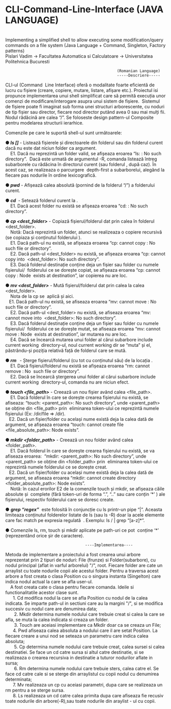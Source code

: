 # CLI-Command-Line-Interface (JAVA LANGUAGE)
</br>Implementing a simplified shell to allow executing some modification/query commands on a file system (Java Language + Command, Singleton, Factory patterns)
</br>Pislari Vadim -> Facultatea Automatica si Calculatoare -> Universitatea Politehnica Bucuresti

                                                     (Romanian Language)
                                                     -----Descriere-----
CLI-ul (Command  Line Interface) oferă o modalitate foarte eficientă de lucru cu fișiere (creare, copiere, mutare, listare, afișare etc.). Proiectul isi propunce implementarea unui shell simplificat care să permită execuția unor comenzi de modificare/interogare asupra unui sistem de fișiere.  Sistemul de fișiere poate fi imaginat sub forma unei structuri arborescente, cu noduri de tip fișier sau director, fiecare nod director putând avea 0 sau mai mulți fii. Nodul rădăcină are calea “/”. Se foloseste design pattern-ul Composite pentru modelarea structurii ierarhice. 

Comenzile pe care le suportă shell-ul sunt următoarele:    

●<i><b> ls [<path>]</i></b> - Listează fișierele și directoarele din folderul <path> sau din folderul curent dacă nu este dat niciun folder ca argument.   
</br> &nbsp;&nbsp;&nbsp; E1. Dacă <path> nu reprezintă un folder valid, se afișeaza eroarea “ls: <path>: No such  directory”.  Dacă este urmată de argumentul -R, comanda listează întreg subarborele cu rădăcina în directorul curent (sau folderul <path>, după caz). În acest caz, se  realizeaza o parcurgere  depth-first a subarborelui, alegând la fiecare pas nodurile în ordine lexicografică.

●<i><b> pwd</i></b> - Afișează calea absolută (pornind de la folderul “/”) a folderului curent.    

●<i><b> cd <path></i></b> - Setează folderul curent la <path>.   
</br> &nbsp;&nbsp;&nbsp; E1. Dacă acest folder nu există se afișeaza eroarea “cd: <path>: No such directory”.    

●<i><b> cp <source> <dest_folder></i></b> - Copiază fișierul/folderul dat prin calea <source> în folderul <dest_folder>.   
</br> &nbsp;&nbsp;&nbsp; Notă: Dacă <source> reprezintă un folder, atunci se realizeaza o copiere recursivă (se copiaza și conținutul folderului <source>). 
</br> &nbsp;&nbsp;&nbsp; E1. Dacă path-ul <source> nu există, se afișeaza eroarea “cp: cannot copy <source>: No  such file or directory”.   
</br> &nbsp;&nbsp;&nbsp; E2. Dacă path-ul <dest_folder> nu există, se afișeaza eroarea “cp: cannot copy into  <dest_folder>: No such directory”. 
</br> &nbsp;&nbsp;&nbsp; E3. Dacă folderul destinație conține deja un fișier sau folder cu numele fișierului/  folderului ce se dorește copiat, se afișeaza eroarea “cp: cannot copy <source>: Node  exists at destination”, iar copierea nu are loc.    

●<i><b> mv <source> <dest_folder></i></b> - Mută fișierul/folderul dat prin calea <source> la calea <dest_folder>. 
</br> &nbsp;&nbsp;&nbsp; Nota de la cp se  aplică și aici.  
</br>  &nbsp;&nbsp;&nbsp;E1. Dacă path-ul <source> nu există, se afiseaza eroarea “mv: cannot move <source>: No  such file or directory”.
</br> &nbsp;&nbsp;&nbsp; E2. Dacă path-ul <dest_folder> nu există, se afiseaza eroarea “mv: cannot move into  <dest_folder>: No such directory”.
</br> &nbsp;&nbsp;&nbsp; E3. Dacă folderul destinație conține deja un fișier sau folder cu numele fișierului/  folderului ce se dorește mutat, se afiseaza eroarea “mv: cannot move <source>: Node  exists at destination”, iar mutarea nu are loc.  
</br> &nbsp;&nbsp;&nbsp; E4. Dacă se încearcă mutarea unui folder al cărui subarbore include current working  directory-ul, noul current working dir se  “muta” și el, păstrându-și poziția relativă față de folderul care se mută. 
  
●<i><b> rm <path> </i></b> - Șterge fișierul/folderul (cu tot cu conținutul său) de la locația <path>.
</br> &nbsp;&nbsp;&nbsp; E1. Dacă fișierul/folderul nu există se afișeaza eroarea “rm: cannot remove <path>: No  such file or directory”.
</br> &nbsp;&nbsp;&nbsp; E2. Dacă se încearcă ștergerea unui folder al cărui subarbore include current working  directory-ul, comanda nu are niciun efect.     

●<i><b> touch <file_path></i></b> - Creează un nou fișier având calea <file_path>.
</br> &nbsp;&nbsp;&nbsp; E1. Dacă folderul în care se dorește crearea fișierului nu există, se afiseaza: “touch: <parent_path>: No such directory”, unde <parent_path> se obține din <file_path> prin  eliminarea token-ului ce reprezintă numele fișierului (Ex: /dir/file => /dir).   
</br> &nbsp;&nbsp;&nbsp;E2. Dacă un fișier/folder cu același nume există deja la calea dată de argument, se afișeaza eroarea “touch: cannot create file <file_absolute_path>: Node exists”. 

●<i><b> mkdir <folder_path></i></b> - Creează un nou folder având calea <folder_path>.   
</br> &nbsp;&nbsp;&nbsp; E1. Dacă folderul în care se dorește crearea fișierului nu există, se va afiseaza eroarea:  “mkdir: <parent_path>: No such directory”, unde <parent_path> se obține din <folder_path> prin  eliminarea token-ului ce reprezintă numele folderului ce se dorește creat.
</br> &nbsp;&nbsp;&nbsp;E2. Dacă un fișier/folder cu același nume există deja la calea dată de argument, se afiseaza eroarea “mkdir: cannot create directory <folder_absolute_path>: Node exists”.
</br> &nbsp;&nbsp;&nbsp; Notă: în cazul erorilor E2 de la comenzile touch și mkdir, se afișeaza căile absolute și  complete (fără token-uri de forma “.”, “..” sau care conțin ‘*’ ) ale fișierului, respectiv folderului care se doresc create. 

● <i><b> grep “regex”</i></b>  este folosită în conjuncție cu ls printr-un pipe “|”. Aceasta limiteaza conținutul folderelor listate de ls (sau ls -R) doar la acele elemente care fac match pe expresia regulată  <regex>. Exemplu: ls / | grep “[a-z]*”. 

● Comenzile ls, rm, touch și mkdir aplicate pe path-uri ce pot  conține ‘*’ (reprezentând orice șir de caractere). 
  
  
                                       ----Implementarea----
  Metoda de implementare a proiectului a fost crearea unui arbore reprezentat prin 2 tipuri de noduri: 
File (frunze) si Folder(subarbore), cu nodul principal (aflat in varful arborelui) "/", root. Fiecare 
folder are cate un arraylist cu toate nodurile copii ale acestui folder. Pentru a traversa acest arbore 
a fost creata o clasa Position cu o singura instanta (Singelton) care indica nodul actual la care se afla 
user-ul.
</br>  &nbsp;&nbsp;&nbsp;  A fost creata cate o clasa pentru fiecare comanda. Ideile si functionalitatile acestor clase sunt.
</br>	&nbsp;&nbsp;&nbsp;&nbsp;&nbsp;&nbsp;1. Cd modifica nodul la care se afla Position cu nodul de la calea indicata. Se imparte 
path-ul in sectiuni care au la margini "/", si se modifica succesiv cu nodul care are denumirea data;
</br>&nbsp;&nbsp;&nbsp;&nbsp;&nbsp;&nbsp;	2. Mkdir determina numele nodului care trebuie creat si calea la care se afla, se muta la calea indicata si creaza un folder. 
</br>&nbsp;&nbsp;&nbsp;&nbsp;&nbsp;&nbsp;	3. Touch are aceiasi implementare ca Mkdir doar ca se creaza un File;
</br>	&nbsp;&nbsp;&nbsp;&nbsp;&nbsp;&nbsp;4. Pwd afiseaza calea absoluta a nodului care il are setat Position. La fiecare creare a unui nod se seteaza un parametru care indica calea absoluta;
 </br>&nbsp;&nbsp;&nbsp;&nbsp;&nbsp;&nbsp;	5. Cp determina numele nodului care trebuie creat, calea sursei si calea destinatiei. Se face un cd catre sursa si altul catre destinatie, si se realizeaza o crearea recursiva in destinatie a 
tuturor nodurilor aflate in sursa;
</br>&nbsp;&nbsp;&nbsp;&nbsp;&nbsp;&nbsp;	6. Rm determina numele nodului care trebuie sters, calea catre el. Se face cd catre cale si se 
sterge din arraylistul cu copii nodul cu denumirea determinata;
</br>	&nbsp;&nbsp;&nbsp;&nbsp;&nbsp;&nbsp;7. Mv realizeaza un cp cu aceiasi parametri, dupa care se realizeaza un rm pentru a se sterge sursa.
</br>	&nbsp;&nbsp;&nbsp;&nbsp;&nbsp;&nbsp;8. Ls realizeaza un cd catre calea primita dupa care afiseaza fie recusiv toate nodurile din arbore(-R),sau toate nodurile din araylist - ul cu copii.
